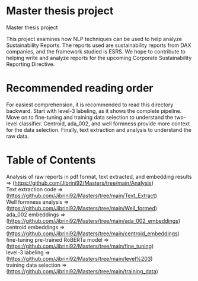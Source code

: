 # Master thesis project 
Master thesis project 

This project examines how NLP techniques can be used to help analyze Sustainability Reports.
The reports used are sustainability reports from DAX companies, and the framework studied is ESRS.
We hope to contribute to helping write and analyze reports for the upcoming Corporate Sustainability Reporting Directive.
# Recommended reading order
For easiest comprehension, it is recommended to read this directory backward.
Start with level-3 labeling, as it shows the complete pipeline. Move on to fine-tuning and training data selection to understand the two-level classifier. Centroid, ada_002, and well formness provide more context for the data selection. Finally, text extraction and analysis to understand the raw data.
# Table of Contents
Analysis of raw reports in pdf format, text extracted, and embedding results => (https://github.com/Jibrini92/Masters/tree/main/Analysis)<br>
Text extraction code => (https://github.com/Jibrini92/Masters/tree/main/Text_Extract)<br>
Well formness analysis => (https://github.com/Jibrini92/Masters/tree/main/Well_formed)<br>
ada_002 embeddings => (https://github.com/Jibrini92/Masters/tree/main/ada_002_embeddings)<br>
centroid embeddings => (https://github.com/Jibrini92/Masters/tree/main/centroid_embeddings)<br>
fine-tuning pre-trained RoBERTa model => (https://github.com/Jibrini92/Masters/tree/main/fine_tuning)<br>
level-3 labeling => (https://github.com/Jibrini92/Masters/tree/main/level%203)<br>
training data selection => (https://github.com/Jibrini92/Masters/tree/main/training_data)<br>

